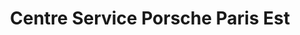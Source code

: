 ---
title: "Centre Service Porsche Paris Est"
url: /ferrieres-en-brie/centre-service-porsche-paris-est/
shop: Autohaus
---